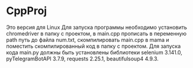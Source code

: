 # CppProj
Это версия для Linux
Для запуска программы необходимо установить chromedriver в папку с проектом, в main.cpp прописать в переменную path путь до файла num.txt, скомпилировать main.cpp в mama и поместить скомпилированный код в папку с проектом.
Для запуска кода main.py должны быть установлены библиотеки selenium	3.141.0, pyTelegramBotAPI	3.7.9, requests	2.25.1, beautifulsoup4	4.9.3.
